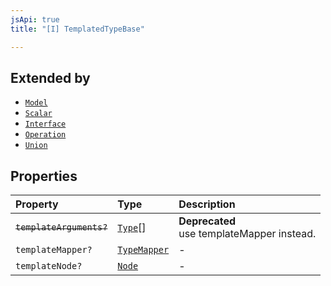 ```yaml
---
jsApi: true
title: "[I] TemplatedTypeBase"

---
```

## Extended by

- [`Model`](Model.md)
- [`Scalar`](Scalar.md)
- [`Interface`](Interface.md)
- [`Operation`](Operation.md)
- [`Union`](Union.md)

## Properties

| Property | Type | Description |
| :------ | :------ | :------ |
| ~~`templateArguments?`~~ | [`Type`](../type-aliases/Type.md)[] | **Deprecated**<br />use templateMapper instead. |
| `templateMapper?` | [`TypeMapper`](TypeMapper.md) | - |
| `templateNode?` | [`Node`](../type-aliases/Node.md) | - |
